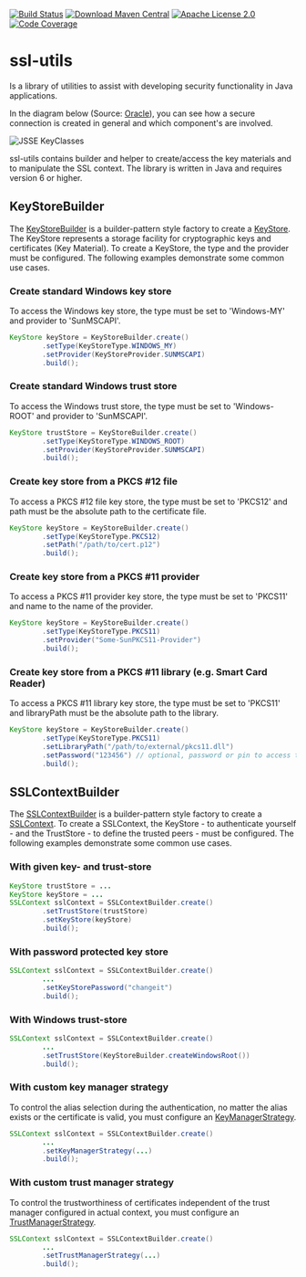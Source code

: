 [![Build Status](https://travis-ci.org/j3t/ssl-utils.svg?branch=master)](https://travis-ci.org/j3t/ssl-utils)
[![Download Maven Central](https://img.shields.io/badge/maven--central-deployed-blue.svg)](http://search.maven.org/#search%7Cga%7C1%7Cg%3A%22com.github.j3t%22%20AND%20a%3A%22ssl-utils%22)
[![Apache License 2.0](https://img.shields.io/badge/license-Apache%202.0-green.svg)](https://github.com/j3t/ssl-utils/blob/master/LICENSE)
[![Code Coverage](https://img.shields.io/codecov/c/github/j3t/ssl-utils/master.svg)](https://codecov.io/github/j3t/ssl-utils?branch=master)

# ssl-utils
Is a library of utilities to assist with developing security functionality in Java applications.

In the diagram below (Source: [Oracle](http://docs.oracle.com/javase/7/docs/technotes/guides/security/jsse/JSSERefGuide.html)), you can see how a secure connection is created in general and which component's are involved.

![JSSE KeyClasses](http://docs.oracle.com/javase/7/docs/technotes/guides/security/jsse/classes1.jpg)

ssl-utils contains builder and helper to create/access the key materials and to manipulate the SSL context. The library is written in Java and requires version 6 or higher.

## KeyStoreBuilder
The [KeyStoreBuilder](https://github.com/j3t/ssl-utils/blob/master/src/main/java/com/github/j3t/ssl/utils/KeyStoreBuilder.java) is a builder-pattern style factory to create a [KeyStore](http://docs.oracle.com/javase/7/docs/api/java/security/KeyStore.html). The KeyStore represents a storage facility for cryptographic keys and certificates (Key Material). To create a KeyStore, the type and the provider must be configured. The following examples demonstrate some common use cases.

### Create standard Windows key store
To access the Windows key store, the type must be set to 'Windows-MY' and provider to 'SunMSCAPI'.
```java
KeyStore keyStore = KeyStoreBuilder.create()
		.setType(KeyStoreType.WINDOWS_MY)
		.setProvider(KeyStoreProvider.SUNMSCAPI)
		.build();
```

### Create standard Windows trust store
To access the Windows trust store, the type must be set to 'Windows-ROOT' and provider to 'SunMSCAPI'.
```java
KeyStore trustStore = KeyStoreBuilder.create()
		.setType(KeyStoreType.WINDOWS_ROOT)
		.setProvider(KeyStoreProvider.SUNMSCAPI)
		.build();
```

### Create key store from a PKCS #12 file
To access a PKCS #12 file key store, the type must be set to 'PKCS12' and path must be the absolute path to the certificate file.
```java
KeyStore keyStore = KeyStoreBuilder.create()
		.setType(KeyStoreType.PKCS12)
		.setPath("/path/to/cert.p12")
		.build();
```

### Create key store from a PKCS #11 provider
To access a PKCS #11 provider key store, the type must be set to 'PKCS11' and name to the name of the provider.
```java
KeyStore keyStore = KeyStoreBuilder.create()
		.setType(KeyStoreType.PKCS11)
		.setProvider("Some-SunPKCS11-Provider")
		.build();
```

### Create key store from a PKCS #11 library (e.g. Smart Card Reader)
To access a PKCS #11 library key store, the type must be set to 'PKCS11' and libraryPath must be the absolute path to the library.
```java
KeyStore keyStore = KeyStoreBuilder.create()
		.setType(KeyStoreType.PKCS11)
		.setLibraryPath("/path/to/external/pkcs11.dll")
		.setPassword("123456") // optional, password or pin to access the store
		.build();
```

## SSLContextBuilder
The [SSLContextBuilder](https://github.com/j3t/ssl-utils/blob/master/src/main/java/com/github/j3t/ssl/utils/SSLContextBuilder.java) is a builder-pattern style factory to create a [SSLContext](http://docs.oracle.com/javase/7/docs/api/javax/net/ssl/SSLContext.html). To create a SSLContext, the KeyStore - to authenticate yourself - and the TrustStore - to define the trusted peers - must be configured. The following examples demonstrate some common use cases.

### With given key- and trust-store
```java
KeyStore trustStore = ...
KeyStore keyStore = ...
SSLContext sslContext = SSLContextBuilder.create()
		.setTrustStore(trustStore)
		.setKeyStore(keyStore)
		.build();
```

### With password protected key store
```java
SSLContext sslContext = SSLContextBuilder.create()
		...
		.setKeyStorePassword("changeit")
		.build();
```

### With Windows trust-store
```java
SSLContext sslContext = SSLContextBuilder.create()
		...
		.setTrustStore(KeyStoreBuilder.createWindowsRoot())
		.build();
```

### With custom key manager strategy
To control the alias selection during the authentication, no matter the alias exists or the certificate is valid, you must configure an [KeyManagerStrategy](https://github.com/j3t/ssl-utils/blob/master/src/main/java/com/github/j3t/ssl/utils/strategy/KeyManagerStrategy.java).
```java
SSLContext sslContext = SSLContextBuilder.create()
		...
		.setKeyManagerStrategy(...)
		.build();
```

### With custom trust manager strategy
To control the trustworthiness of certificates independent of the trust manager configured in actual context, you must configure an [TrustManagerStrategy](https://github.com/j3t/ssl-utils/blob/master/src/main/java/com/github/j3t/ssl/utils/strategy/TrustManagerStrategy.java).
```java
SSLContext sslContext = SSLContextBuilder.create()
		...
		.setTrustManagerStrategy(...)
		.build();
```
